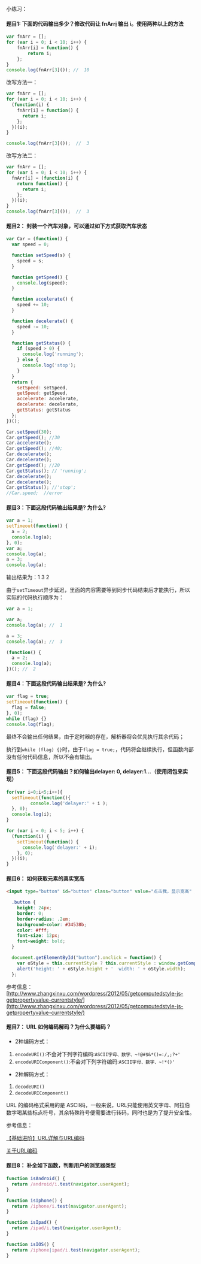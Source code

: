 小练习：

#### 题目1: 下面的代码输出多少？修改代码让 fnArr[i]() 输出 i。使用两种以上的方法

```javascript
var fnArr = [];
for (var i = 0; i < 10; i++) {
    fnArr[i] = function() {
        return i;
    };
}
console.log(fnArr[3]()); //  10
```

改写方法一：

```javascript
var fnArr = [];
for (var i = 0; i < 10; i++) {
  (function(i) {
    fnArr[i] = function() {
      return i;
    };
  })(i);
}

console.log(fnArr[3]());  //  3
```

改写方法二：

```javascript
var fnArr = [];
for (var i = 0; i < 10; i++) {
  fnArr[i] = (function(i) {
    return function() {
      return i;
    };
  })(i);
}
console.log(fnArr[3]());  //  3
```

#### 题目2： 封装一个汽车对象，可以通过如下方式获取汽车状态

```javascript
var Car = (function() {
  var speed = 0;

  function setSpeed(s) {
    speed = s;
  }

  function getSpeed() {
    console.log(speed);
  }

  function accelerate() {
    speed += 10;
  }

  function decelerate() {
    speed -= 10;
  }

  function getStatus() {
    if (speed > 0) {
      console.log('running');
    } else {
      console.log('stop');
    }
  }
  return {
    setSpeed: setSpeed,
    getSpeed: getSpeed,
    accelerate: accelerate,
    decelerate: decelerate,
    getStatus: getStatus
  };
})();

Car.setSpeed(30);
Car.getSpeed(); //30
Car.accelerate();
Car.getSpeed(); //40;
Car.decelerate();
Car.decelerate();
Car.getSpeed(); //20
Car.getStatus(); // 'running';
Car.decelerate();
Car.decelerate();
Car.getStatus(); //'stop';
//Car.speed;  //error
```


#### 题目3：下面这段代码输出结果是? 为什么?

```javascript
var a = 1;
setTimeout(function() {
  a = 2;
  console.log(a);
}, 0);
var a;
console.log(a);
a = 3;
console.log(a);
```

输出结果为：1 3 2

由于`setTimeout`异步延迟，里面的内容需要等到同步代码结束后才能执行，所以实际的代码执行顺序为：

```javascript
var a = 1;

var a;
console.log(a); //  1

a = 3;
console.log(a); //  3

(function() {
  a = 2;
  console.log(a);
})(); //  2
```


#### 题目4：下面这段代码输出结果是? 为什么?

```javascript
var flag = true;
setTimeout(function() {
  flag = false;
}, 0);
while (flag) {}
console.log(flag);
```

最终不会输出任何结果，由于定时器的存在，解析器将会优先执行其余代码；

执行到`while (flag) {}`时，由于`flag = true;`，代码将会继续执行，但函数内部没有任何代码信息，所以不会有输出。


#### 题目5： 下面这段代码输出？如何输出delayer: 0, delayer:1...（使用闭包来实现）

```javascript
for(var i=0;i<5;i++){
  setTimeout(function(){
         console.log('delayer:' + i );
  }, 0);
  console.log(i);
}
```

```javascript
for (var i = 0; i < 5; i++) {
  (function(i) {
    setTimeout(function() {
      console.log('delayer:' + i);
    }, 0);
  })(i);
}
```

#### 题目6： 如何获取元素的真实宽高

```html
<input type="button" id="button" class="button" value="点击我，显示宽高" />
```

```css
  .button {
    height: 24px;
    border: 0;
    border-radius: .2em;
    background-color: #34538b;
    color: #fff;
    font-size: 12px;
    font-weight: bold;
  }
```

```javascript
  document.getElementById("button").onclick = function() {
    var oStyle = this.currentStyle ? this.currentStyle : window.getComputedStyle(this, null);
    alert('height: ' + oStyle.height + '  width: ' + oStyle.width);
  };
```

参考信息：[http://www.zhangxinxu.com/wordpress/2012/05/getcomputedstyle-js-getpropertyvalue-currentstyle/](http://www.zhangxinxu.com/wordpress/2012/05/getcomputedstyle-js-getpropertyvalue-currentstyle/)

#### 题目7： URL 如何编码解码？为什么要编码？

* 2种编码方式：

1. `encodeURI()`:不会对下列字符编码:`ASCII字母、数字、~!@#$&*()=:/,;?+'`
2. `encodeURIComponent()`:不会对下列字符编码:`ASCII字母、数字、~!*()'`

* 2种解码方式：

1. `decodeURI()`
2. `decodeURIComponent()`

URL 的编码格式采用的是 ASCII码，一般来说，URL只能使用英文字母、阿拉伯数字喝某些标点符号，其余特殊符号便需要进行转码，同时也是为了提升安全性。

参考信息：

[【基础进阶】URL详解与URL编码](https://github.com/chokcoco/cnblogsArticle/issues/6)

[关于URL编码](http://www.ruanyifeng.com/blog/2010/02/url_encoding.html)

#### 题目8： 补全如下函数，判断用户的浏览器类型

```javascript
function isAndroid() {
  return /android/i.test(navigator.userAgent);
}

function isIphone() {
  return /iphone/i.test(navigator.userAgent);
}

function isIpad() {
  return /ipad/i.test(navigator.userAgent);
}

function isIOS() {
  return /iphone|ipad/i.test(navigator.userAgent);
}
```


